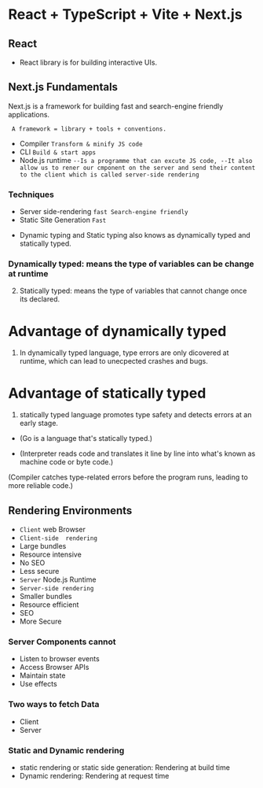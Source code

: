 # React + TypeScript + Vite + Next.js

## React
- React library is for building interactive UIs.
## Next.js Fundamentals

Next.js is a framework for building fast and search-engine friendly applications.

```
 A framework = library + tools + conventions.
```



- Compiler `Transform & minify JS code`
- CLI `Build & start apps`
- Node.js runtime `--Is a programme that can excute JS code,
--It also allow us to rener our cmponent on the server and send their content to the client which is called server-side rendering`

### Techniques
- Server side-rendering `fast Search-engine friendly`
- Static Site Generation `Fast`

* Dynamic typing and Static typing also knows as dynamically typed and statically typed.

### Dynamically typed: means the type of variables can be change at runtime

2. Statically typed: means the type of variables that cannot change once its declared.

# Advantage of dynamically typed
1. In dynamically typed language, type errors are only dicovered at runtime, which can lead to unecpected crashes and bugs.

# Advantage of statically typed
1. statically typed language promotes type safety and detects errors at an early stage.


* (Go is a language that's statically typed.)

* (Interpreter reads code and translates it line by line into what's known as machine code or byte code.)

(Compiler catches type-related errors before the program runs, leading to more reliable code.)

## Rendering Environments
- `Client` web Browser
- `Client-side  rendering`
- Large bundles
- Resource intensive
- No SEO
- Less secure
- `Server` Node.js Runtime
- `Server-side rendering`
- Smaller bundles
- Resource efficient
- SEO
- More Secure

### Server Components cannot
- Listen to browser events
- Access Browser APIs
- Maintain state
- Use effects

### Two ways to fetch Data
- Client
- Server

### Static and Dynamic rendering
- static rendering  or static side generation: Rendering at build time
- Dynamic rendering: Rendering at request time
